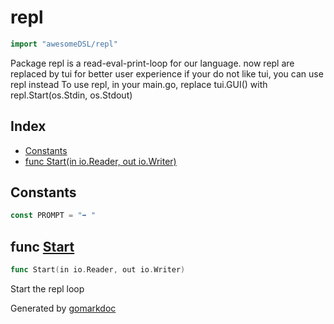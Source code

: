 <!-- Code generated by gomarkdoc. DO NOT EDIT -->

# repl

```go
import "awesomeDSL/repl"
```

Package repl is a read\-eval\-print\-loop for our language. now repl are replaced by tui for better user experience if your do not like tui, you can use repl instead To use repl, in your main.go, replace tui.GUI\(\) with repl.Start\(os.Stdin, os.Stdout\)

## Index

- [Constants](<#constants>)
- [func Start\(in io.Reader, out io.Writer\)](<#Start>)


## Constants

<a name="PROMPT"></a>

```go
const PROMPT = "➡️ "
```

<a name="Start"></a>
## func [Start](<https://github.com/ye-rm/awesomeDSL/blob/master/repl/repl.go#L20>)

```go
func Start(in io.Reader, out io.Writer)
```

Start the repl loop

Generated by [gomarkdoc](<https://github.com/princjef/gomarkdoc>)
